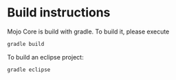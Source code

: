 # Build instructions

Mojo Core is build with gradle. To build it, please execute

```bash
gradle build
```

To build an eclipse project:

```bash
gradle eclipse
```